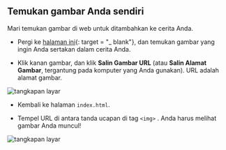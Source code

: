 ## Temukan gambar Anda sendiri

Mari temukan gambar di web untuk ditambahkan ke cerita Anda.

+ Pergi ke [halaman ini](http://jumpto.cc/html-images){: target = "_ blank"}, dan temukan gambar yang ingin Anda sertakan dalam cerita Anda.

+ Klik kanan gambar, dan klik **Salin Gambar URL** (atau **Salin Alamat Gambar**, tergantung pada komputer yang Anda gunakan). URL adalah alamat gambar.

![tangkapan layar](images/story-url.png)

+ Kembali ke halaman `index.html`.

+ Tempel URL di antara tanda ucapan di tag `<img>` . Anda harus melihat gambar Anda muncul!

![tangkapan layar](images/story-image.png)